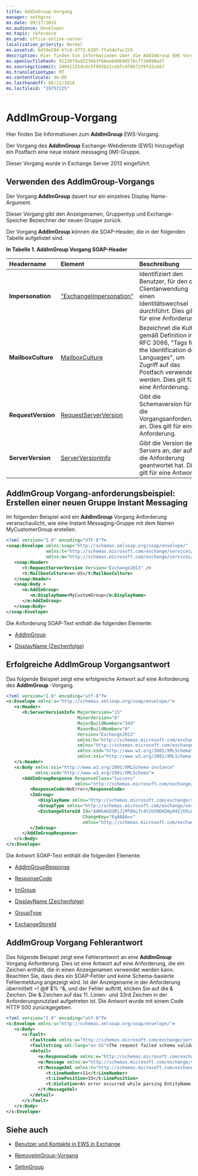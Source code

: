 ```yaml
---
title: AddImGroup-Vorgang
manager: sethgros
ms.date: 09/17/2015
ms.audience: Developer
ms.topic: reference
ms.prod: office-online-server
localization_priority: Normal
ms.assetid: 6df6e504-b7c8-4773-b10f-ffa5defac229
description: Hier finden Sie Informationen über die AddImGroup EWS Vorgang.
ms.openlocfilehash: 91236f9ad2236b3f6bee600b9d57bcf736090ed7
ms.sourcegitcommit: 34041125dc8c5f993b21cebfc4f8b72f0fd2cb6f
ms.translationtype: MT
ms.contentlocale: de-DE
ms.lasthandoff: 06/11/2018
ms.locfileid: "19757225"
---
```

# <a name="addimgroup-operation"></a>AddImGroup-Vorgang

Hier finden Sie Informationen zum **AddImGroup** EWS-Vorgang. 
  
Der Vorgang des **AddImGroup** Exchange-Webdienste (EWS) hinzugefügt ein Postfach eine neue instant messaging (IM)-Gruppe. 
  
Dieser Vorgang wurde in Exchange Server 2013 eingeführt.
  
## <a name="using-the-addimgroup-operation"></a>Verwenden des AddImGroup-Vorgangs

Der Vorgang **AddImGroup** dauert nur ein einzelnes Display Name-Argument. 
  
Dieser Vorgang gibt den Anzeigenamen, Gruppentyp und Exchange-Speicher Bezeichner der neuen Gruppe zurück.
  
Der Vorgang **AddImGroup** können die SOAP-Header, die in der folgenden Tabelle aufgelistet sind. 
  
**In Tabelle 1. AddImGroup Vorgang SOAP-Header**

|**Headername**|**Element**|**Beschreibung**|
|:-----|:-----|:-----|
|**Impersonation** <br/> |["ExchangeImpersonation"](exchangeimpersonation.md) <br/> |Identifiziert den Benutzer, für den die Clientanwendung einen Identitätswechsel durchführt. Dies gilt für eine Anforderung.  <br/> |
|**MailboxCulture** <br/> |[MailboxCulture](mailboxculture.md) <br/> |Bezeichnet die Kultur gemäß Definition in RFC 3066, "Tags for the Identification des Languages", um Zugriff auf das Postfach verwendet werden. Dies gilt für eine Anforderung.  <br/> |
|**RequestVersion** <br/> |[RequestServerVersion](requestserverversion.md) <br/> |Gibt die Schemaversion für die Vorgangsanforderung an. Dies gilt für eine Anforderung.  <br/> |
|**ServerVersion** <br/> |[ServerVersionInfo](serverversioninfo.md) <br/> |Gibt die Version des Servers an, der auf die Anforderung geantwortet hat. Dies gilt für eine Antwort.  <br/> |
   
## <a name="addimgroup-operation-request-example-create-a-new-im-group"></a>AddImGroup Vorgang-anforderungsbeispiel: Erstellen einer neuen Gruppe Instant Messaging

Im folgenden Beispiel wird ein **AddImGroup** Vorgang Anforderung veranschaulicht, wie eine Instant Messaging-Gruppe mit dem Namen MyCustomerGroup erstellen. 
  
```XML
<?xml version="1.0" encoding="UTF-8"?>
<soap:Envelope xmlns:soap="http://schemas.xmlsoap.org/soap/envelope/"
               xmlns:t="http://schemas.microsoft.com/exchange/services/2006/types"
               xmlns:m="http://schemas.microsoft.com/exchange/services/2006/messages">
   <soap:Header>
      <t:RequestServerVersion Version="Exchange2013" />
      <t:MailboxCulture>en-US</t:MailboxCulture>
   </soap:Header>
   <soap:Body >
      <m:AddImGroup>
         <m:DisplayName>MyCustomGroup</m:DisplayName>
      </m:AddImGroup>
   </soap:Body>
</soap:Envelope>
```

Die Anforderung SOAP-Text enthält die folgenden Elemente:
  
- [AddImGroup](addimgroup.md)
    
- [DisplayName (Zeichenfolge)](displayname-string.md)
    
## <a name="successful-addimgroup-operation-response"></a>Erfolgreiche AddImGroup Vorgangsantwort

Das folgende Beispiel zeigt eine erfolgreiche Antwort auf eine Anforderung des **AddImGroup** -Vorgang. 
  
```XML
<?xml version="1.0" encoding="utf-8"?>
<s:Envelope xmlns:s="http://schemas.xmlsoap.org/soap/envelope/">
   <s:Header>
      <h:ServerVersionInfo MajorVersion="15"
                           MinorVersion="0"
                           MajorBuildNumber="349"
                           MinorBuildNumber="0"
                           Version="Exchange2013"
                           xmlns:h="http://schemas.microsoft.com/exchange/services/2006/types"
                           xmlns="http://schemas.microsoft.com/exchange/services/2006/types"
                           xmlns:xsd="http://www.w3.org/2001/XMLSchema"
                           xmlns:xsi="http://www.w3.org/2001/XMLSchema-instance"/>
   </s:Header>
   <s:Body xmlns:xsi="http://www.w3.org/2001/XMLSchema-instance"
           xmlns:xsd="http://www.w3.org/2001/XMLSchema">
      <AddImGroupResponse ResponseClass="Success"
                          xmlns="http://schemas.microsoft.com/exchange/services/2006/messages">
         <ResponseCode>NoError</ResponseCode>
         <ImGroup>
            <DisplayName xmlns="http://schemas.microsoft.com/exchange/services/2006/types">MyCustomGroup</DisplayName>
            <GroupType xmlns="http://schemas.microsoft.com/exchange/services/2006/types">IPM.DistList.MOC.UserGroup</GroupType>
            <ExchangeStoreId Id="AAMkAGQ1MjJjMTBkLTc4Y2UtNDA5Ny04ZjU5LWI3MAAA="
                             ChangeKey="EgAAAA=="
                             xmlns="http://schemas.microsoft.com/exchange/services/2006/types"/>
         </ImGroup>
      </AddImGroupResponse>
   </s:Body>
</s:Envelope>
```

Die Antwort SOAP-Text enthält die folgenden Elemente:
  
- [AddImGroupResponse](addimgroupresponse.md)
    
- [ResponseCode](responsecode.md)
    
- [ImGroup](imgroup.md)
    
- [DisplayName (Zeichenfolge)](displayname-string.md)
    
- [GroupType](grouptype.md)
    
- [ExchangeStoreId](exchangestoreid.md)
    
## <a name="addimgroup-operation-error-response"></a>AddImGroup Vorgang Fehlerantwort

Das folgende Beispiel zeigt eine Fehlerantwort an eine **AddImGroup** Vorgang Anforderung. Dies ist eine Antwort auf eine Anforderung, die ein Zeichen enthält, die in einen Anzeigenamen verwendet werden kann. Beachten Sie, dass dies ein SOAP-Fehler und keine Schema-basierte Fehlermeldung angezeigt wird. Ist der Anzeigename in der Anforderung übermittelt ~! @# $% ^&amp;, und der Fehler auftritt, klicken Sie auf die &amp; Zeichen. Die &amp; Zeichen auf das 11. Linien- und 33rd Zeichen in der Anforderungsnutzlast aufgetreten ist. Die Antwort wurde mit einem Code HTTP 500 zurückgegeben. 
  
```XML
<?xml version="1.0" encoding="utf-8"?>
<s:Envelope xmlns:s="http://schemas.xmlsoap.org/soap/envelope/">
   <s:Body>
      <s:Fault>
         <faultcode xmlns:a="http://schemas.microsoft.com/exchange/services/2006/types">a:ErrorSchemaValidation</faultcode>
         <faultstring xml:lang="en-US">The request failed schema validation: An error occurred while parsing EntityName. Line 11, position 33.</faultstring>
         <detail>
            <e:ResponseCode xmlns:e="http://schemas.microsoft.com/exchange/services/2006/errors">ErrorSchemaValidation</e:ResponseCode>
            <e:Message xmlns:e="http://schemas.microsoft.com/exchange/services/2006/errors">The request failed schema validation.</e:Message>
            <t:MessageXml xmlns:t="http://schemas.microsoft.com/exchange/services/2006/types">
               <t:LineNumber>11</t:LineNumber>
               <t:LinePosition>33</t:LinePosition>
               <t:Violation>An error occurred while parsing EntityName. Line 11, position 33.</t:Violation>
            </t:MessageXml>
         </detail>
      </s:Fault>
   </s:Body>
</s:Envelope>
```

## <a name="see-also"></a>Siehe auch

- [Benutzer und Kontakte in EWS in Exchange](http://msdn.microsoft.com/library/043c33be-a0d1-4bad-a840-85715eda4813%28Office.15%29.aspx)
    
- [RemoveImGroup-Vorgang](removeimgroup-operation.md)
    
- [SetImGroup](setimgroup.md)
    

